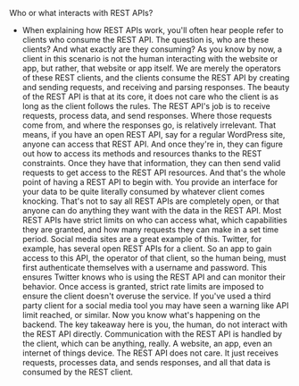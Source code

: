 Who or what interacts with REST APIs?
- When explaining how REST APIs work, you'll often hear people refer to clients who consume the REST API. The question is, who are these clients? And what exactly are they consuming? As you know by now, a client in this scenario is not the human interacting with the website or app, but rather, that website or app itself. We are merely the operators of these REST clients, and the clients consume the REST API by creating and sending requests, and receiving and parsing responses. The beauty of the REST API is that at its core, it does not care who the client is as long as the client follows the rules. The REST API's job is to receive requests, process data, and send responses. Where those requests come from, and where the responses go, is relatively irrelevant. That means, if you have an open REST API, say for a regular WordPress site, anyone can access that REST API. And once they're in, they can figure out how to access its methods and resources thanks to the REST constraints. Once they have that information, they can then send valid requests to get access to the REST API resources. And that's the whole point of having a REST API to begin with. You provide an interface for your data to be quite literally consumed by whatever client comes knocking. That's not to say all REST APIs are completely open, or that anyone can do anything they want with the data in the REST API. Most REST APIs have strict limits on who can access what, which capabilities they are granted, and how many requests they can make in a set time period. Social media sites are a great example of this. Twitter, for example, has several open REST APIs for a client. So an app to gain access to this API, the operator of that client, so the human being, must first authenticate themselves with a username and password. This ensures Twitter knows who is using the REST API and can monitor their behavior. Once access is granted, strict rate limits are imposed to ensure the client doesn't overuse the service. If you've used a third party client for a social media tool you may have seen a warning like API limit reached, or similar. Now you know what's happening on the backend. The key takeaway here is you, the human, do not interact with the REST API directly. Communication with the REST API is handled by the client, which can be anything, really. A website, an app, even an internet of things device. The REST API does not care. It just receives requests, processes data, and sends responses, and all that data is consumed by the REST client.